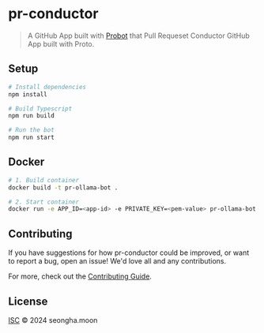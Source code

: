 # pr-conductor

> A GitHub App built with [Probot](https://github.com/probot/probot) that Pull Requeset Conductor GitHub App built with Proto.

## Setup

```sh
# Install dependencies
npm install

# Build Typescript
npm run build

# Run the bot
npm run start
```

## Docker

```sh
# 1. Build container
docker build -t pr-ollama-bot .

# 2. Start container
docker run -e APP_ID=<app-id> -e PRIVATE_KEY=<pem-value> pr-ollama-bot
```

## Contributing

If you have suggestions for how pr-conductor could be improved, or want to report a bug, open an issue! We'd love all and any contributions.

For more, check out the [Contributing Guide](CONTRIBUTING.md).

## License

[ISC](LICENSE) © 2024 seongha.moon
